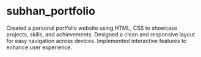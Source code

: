 # subhan_portfolio
Created a personal portfolio website using HTML, CSS to showcase projects, skills, and achievements. Designed a clean and responsive layout for easy navigation across devices. Implemented interactive features to enhance user experience.

